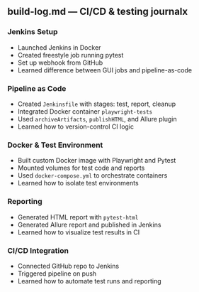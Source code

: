 ## build-log.md — CI/CD & testing journalx


### Jenkins Setup

- Launched Jenkins in Docker
- Created freestyle job running pytest
- Set up webhook from GitHub
- Learned difference between GUI jobs and pipeline-as-code

### Pipeline as Code

- Created `Jenkinsfile` with stages: test, report, cleanup
- Integrated Docker container `playwright-tests`
- Used `archiveArtifacts`, `publishHTML`, and Allure plugin
- Learned how to version-control CI logic

### Docker & Test Environment

- Built custom Docker image with Playwright and Pytest
- Mounted volumes for test code and reports
- Used `docker-compose.yml` to orchestrate containers
- Learned how to isolate test environments

### Reporting

- Generated HTML report with `pytest-html`
- Generated Allure report and published in Jenkins
- Learned how to visualize test results in CI

### CI/CD Integration

- Connected GitHub repo to Jenkins
- Triggered pipeline on push
- Learned how to automate test runs and reporting



